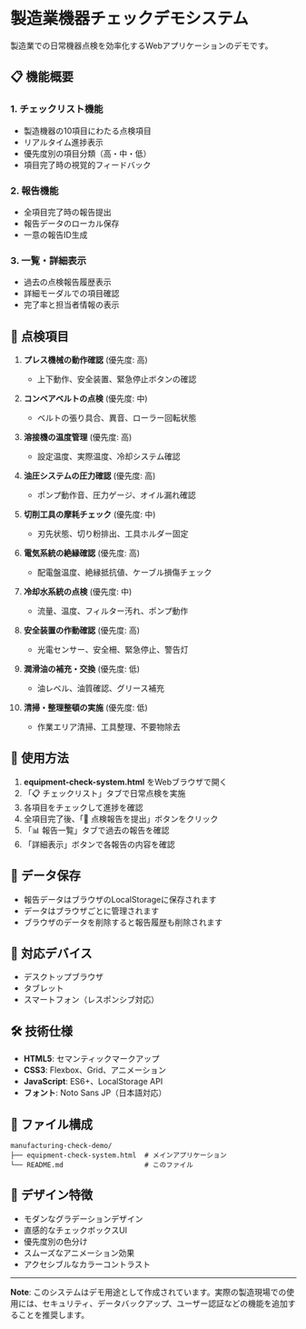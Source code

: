 # 製造業機器チェックデモシステム

製造業での日常機器点検を効率化するWebアプリケーションのデモです。

## 📋 機能概要

### 1. チェックリスト機能
- 製造機器の10項目にわたる点検項目
- リアルタイム進捗表示
- 優先度別の項目分類（高・中・低）
- 項目完了時の視覚的フィードバック

### 2. 報告機能
- 全項目完了時の報告提出
- 報告データのローカル保存
- 一意の報告ID生成

### 3. 一覧・詳細表示
- 過去の点検報告履歴表示
- 詳細モーダルでの項目確認
- 完了率と担当者情報の表示

## 🔧 点検項目

1. **プレス機械の動作確認** (優先度: 高)
   - 上下動作、安全装置、緊急停止ボタンの確認

2. **コンベアベルトの点検** (優先度: 中)
   - ベルトの張り具合、異音、ローラー回転状態

3. **溶接機の温度管理** (優先度: 高)
   - 設定温度、実際温度、冷却システム確認

4. **油圧システムの圧力確認** (優先度: 高)
   - ポンプ動作音、圧力ゲージ、オイル漏れ確認

5. **切削工具の摩耗チェック** (優先度: 中)
   - 刃先状態、切り粉排出、工具ホルダー固定

6. **電気系統の絶縁確認** (優先度: 高)
   - 配電盤温度、絶縁抵抗値、ケーブル損傷チェック

7. **冷却水系統の点検** (優先度: 中)
   - 流量、温度、フィルター汚れ、ポンプ動作

8. **安全装置の作動確認** (優先度: 高)
   - 光電センサー、安全柵、緊急停止、警告灯

9. **潤滑油の補充・交換** (優先度: 低)
   - 油レベル、油質確認、グリース補充

10. **清掃・整理整頓の実施** (優先度: 低)
    - 作業エリア清掃、工具整理、不要物除去

## 🚀 使用方法

1. **equipment-check-system.html** をWebブラウザで開く
2. 「📋 チェックリスト」タブで日常点検を実施
3. 各項目をチェックして進捗を確認
4. 全項目完了後、「📝 点検報告を提出」ボタンをクリック
5. 「📊 報告一覧」タブで過去の報告を確認
6. 「詳細表示」ボタンで各報告の内容を確認

## 💾 データ保存

- 報告データはブラウザのLocalStorageに保存されます
- データはブラウザごとに管理されます
- ブラウザのデータを削除すると報告履歴も削除されます

## 📱 対応デバイス

- デスクトップブラウザ
- タブレット
- スマートフォン（レスポンシブ対応）

## 🛠️ 技術仕様

- **HTML5**: セマンティックマークアップ
- **CSS3**: Flexbox、Grid、アニメーション
- **JavaScript**: ES6+、LocalStorage API
- **フォント**: Noto Sans JP（日本語対応）

## 📁 ファイル構成

```
manufacturing-check-demo/
├── equipment-check-system.html  # メインアプリケーション
└── README.md                    # このファイル
```

## 🎨 デザイン特徴

- モダンなグラデーションデザイン
- 直感的なチェックボックスUI
- 優先度別の色分け
- スムーズなアニメーション効果
- アクセシブルなカラーコントラスト

---

**Note**: このシステムはデモ用途として作成されています。実際の製造現場での使用には、セキュリティ、データバックアップ、ユーザー認証などの機能を追加することを推奨します。